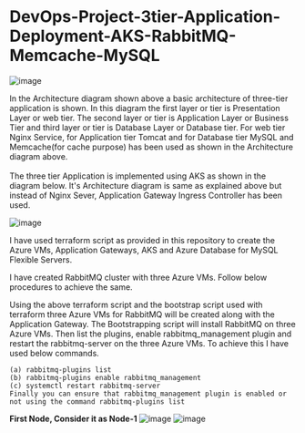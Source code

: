 # DevOps-Project-3tier-Application-Deployment-AKS-RabbitMQ-Memcache-MySQL
![image](https://github.com/singhritesh85/DevOps-Project-3tier-Application-Deployment-AKS-RabbitMQ-Memcache-MySQL/assets/56765895/482ebf42-eb81-4fc4-9d26-eb41cd18a3cf)

In the Architecture diagram shown above a basic architecture of three-tier application is shown. In this diagram the first layer or tier is Presentation Layer or web tier. The second layer or tier is Application Layer or Business Tier and third layer or tier is Database Layer or Database tier. For web tier Nginx Service, for Application tier Tomcat and for Database tier MySQL and Memcache(for cache purpose) has been used as shown in the Architecture diagram above.
<br><br/>
The three tier Application is implemented using AKS as shown in the diagram below. It's Architecture diagram is same as explained above but instead of Nginx Sever, Application Gateway Ingress Controller has been used.

![image](https://github.com/singhritesh85/DevOps-Project-3tier-Application-Deployment-AKS-RabbitMQ-Memcache-MySQL/assets/56765895/dfb02adb-020a-430d-a106-f6086bf1ce95)

I have used terraform script as provided in this repository to create the Azure VMs, Application Gateways, AKS and Azure Database for MySQL Flexible Servers.

I have created RabbitMQ cluster with three Azure VMs. Follow below procedures to achieve the same.

Using the above terraform script and the bootstrap script used with terraform three Azure VMs for RabbitMQ will be created along with the Application Gateway.
The Bootstrapping script will install RabbitMQ on three Azure VMs. Then list the plugins, enable rabbitmq_management plugin and restart the rabbitmq-server on the three Azure VMs. To achieve this I have used below commands.
```
(a) rabbitmq-plugins list
(b) rabbitmq-plugins enable rabbitmq_management
(c) systemctl restart rabbitmq-server
Finally you can ensure that rabbitmq_management plugin is enabled or not using the command rabbitmq-plugins list
```
**First Node, Consider it as Node-1**
![image](https://github.com/singhritesh85/DevOps-Project-3tier-Application-Deployment-AKS-RabbitMQ-Memcache-MySQL/assets/56765895/35fd035e-0d1b-400b-8f98-ba3a025851e3)
![image](https://github.com/singhritesh85/DevOps-Project-3tier-Application-Deployment-AKS-RabbitMQ-Memcache-MySQL/assets/56765895/022de284-4490-493a-a4f4-440e7acf5e3f)
